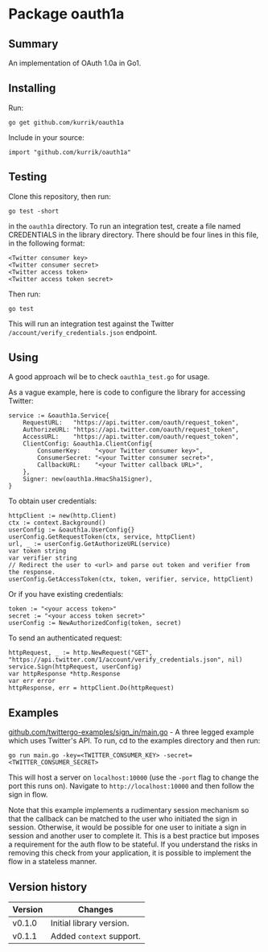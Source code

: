 # Package oauth1a
## Summary
An implementation of OAuth 1.0a in Go1.

## Installing
Run:

    go get github.com/kurrik/oauth1a

Include in your source:

    import "github.com/kurrik/oauth1a"

## Testing
Clone this repository, then run:

    go test -short

in the `oauth1a` directory.  To run an integration test, create a file named
CREDENTIALS in the library directory.  There should be four lines in this file,
in the following format:

    <Twitter consumer key>
    <Twitter consumer secret>
    <Twitter access token>
    <Twitter access token secret>

Then run:

    go test

This will run an integration test against the Twitter
`/account/verify_credentials.json` endpoint.

## Using
A good approach wil be to check `oauth1a_test.go` for usage.

As a vague example, here is code to configure the library for accessing Twitter:

    service := &oauth1a.Service{
    	RequestURL:   "https://api.twitter.com/oauth/request_token",
    	AuthorizeURL: "https://api.twitter.com/oauth/request_token",
    	AccessURL:    "https://api.twitter.com/oauth/request_token",
    	ClientConfig: &oauth1a.ClientConfig{
    		ConsumerKey:    "<your Twitter consumer key>",
    		ConsumerSecret: "<your Twitter consumer secret>",
    		CallbackURL:    "<your Twitter callback URL>",
    	},
    	Signer: new(oauth1a.HmacSha1Signer),
    }

To obtain user credentials:

    httpClient := new(http.Client)
    ctx := context.Background()
    userConfig := &oauth1a.UserConfig{}
    userConfig.GetRequestToken(ctx, service, httpClient)
    url, _ := userConfig.GetAuthorizeURL(service)
    var token string
    var verifier string
    // Redirect the user to <url> and parse out token and verifier from the response.
    userConfig.GetAccessToken(ctx, token, verifier, service, httpClient)

Or if you have existing credentials:

    token := "<your access token>"
    secret := "<your access token secret>"
    userConfig := NewAuthorizedConfig(token, secret)

To send an authenticated request:

    httpRequest, _ := http.NewRequest("GET", "https://api.twitter.com/1/account/verify_credentials.json", nil)
    service.Sign(httpRequest, userConfig)
    var httpResponse *http.Response
    var err error
    httpResponse, err = httpClient.Do(httpRequest)


## Examples

[github.com/twittergo-examples/sign_in/main.go](https://github.com/kurrik/twittergo-examples/blob/master/sign_in/main.go) - A three legged example which uses Twitter's API.
To run, cd to the examples directory and then run:

    go run main.go -key=<TWITTER_CONSUMER_KEY> -secret=<TWITTER_CONSUMER_SECRET>

This will host a server on `localhost:10000` (use the `-port` flag to change the
port this runs on).  Navigate to `http://localhost:10000` and then follow the
sign in flow.

Note that this example implements a rudimentary session mechanism so that the
callback can be matched to the user who initiated the sign in session.  Otherwise,
it would be possible for one user to initiate a sign in session and another user
to complete it.  This is a best practice but imposes a requirement for the
auth flow to be stateful.  If you understand the risks in removing this check
from your application, it is possible to implement the flow in a stateless
manner.

## Version history
| Version | Changes |
|-|-|
| v0.1.0 | Initial library version. |
| v0.1.1 | Added `context` support. |